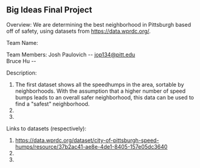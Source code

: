 ## Big Ideas Final Project

Overview: We are determining the best neighborhood in Pittsburgh based off of safety, using datasets from https://data.wprdc.org/.

Team Name:

Team Members:
Josh Paulovich -- jop134@pitt.edu  
Bruce Hu -- 

Description: 
  1. The first dataset shows all the speedhumps in the area, sortable by neighborhoods. With the assumption that a higher           number of speed bumps leads to an overall safer neighborhood, this data can be used to find a "safest" neighborhood.
  2.   
  3. 
Links to datasets (respectively):  
  1.  https://data.wprdc.org/dataset/city-of-pittsburgh-speed-humps/resource/37b2ac41-ae8e-4de1-8405-157e05dc3640
  2.  
  3.  
